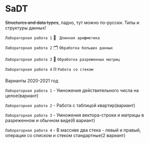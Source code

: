 # SaDT
~~Structures and data types~~, ладно, тут можно по-русски.
Типы и структуры данных!

```Лабораторная работа 1``` 🧮 ``` Длинная арифметика```

```Лабораторная работа 2``` 🗂 ```Обработка больших данных```

```Лабораторная работа 3``` 🗿 ```Обработка разреженных матриц``` 

```Лабораторная работа 4``` ⛓ ```Работа со стеком``` 





Варианты 2020-2021 год

```Лабораторная работа 1``` - Умножения действительного числа на целое(вариант)

```Лабораторная работа 2``` -  Работа с таблицой квартир(вариант)

```Лабораторная работа 3``` - Умножения вектора-строки и матрицы в разреженном и обычном виде(6 вариант)

```Лабораторная работа 4``` - В массиве два стека - левый и правый, операции со списком и стеком стандартные(2 вариант) 

